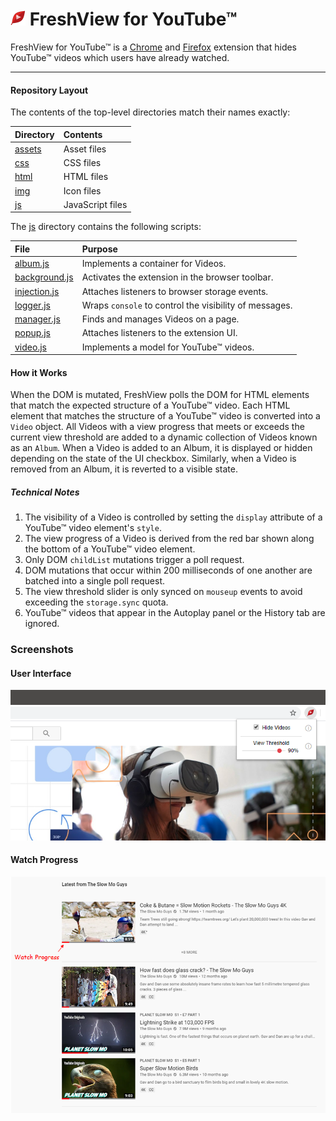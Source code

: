 <h1>
  <img src="img/icon24.png"/> FreshView for YouTube™
</h1>

FreshView for YouTube™ is a [Chrome](https://chrome.google.com/webstore/detail/freshview-for-youtube/eckknmnfoohbeklmjlidmfdlakndcfkm) and [Firefox](https://addons.mozilla.org/en-US/firefox/addon/freshview-for-youtube/) extension that hides YouTube™ videos which users have already watched.

---

#### Repository Layout

The contents of the top-level directories match their names exactly:

| **Directory**    | **Contents**     |
| :--------        | :--------        |
| [assets](assets) | Asset files      |
| [css](css)       | CSS files        |
| [html](html)     | HTML files       |
| [img](img)       | Icon files       |
| [js](js)         | JavaScript files |

The [js](js) directory contains the following scripts:

| **File**                          | **Purpose**                                            |
| :---                              | :---                                                   |
| [album.js](js/album.js)           | Implements a container for Videos.                     |
| [background.js](js/background.js) | Activates the extension in the browser toolbar.        |
| [injection.js](js/injection.js)   | Attaches listeners to browser storage events.          |
| [logger.js](js/logger.js)         | Wraps `console` to control the visibility of messages. |
| [manager.js](js/manager.js)       | Finds and manages Videos on a page.                    |
| [popup.js](js/popup.js)           | Attaches listeners to the extension UI.                |
| [video.js](js/video.js)           | Implements a model for YouTube™ videos.                |

#### How it Works

When the DOM is mutated, FreshView polls the DOM for HTML elements that match the expected structure of a YouTube™ video.  Each HTML element that matches the structure of a YouTube™ video is converted into a `Video` object.  All Videos with a view progress that meets or exceeds the current view threshold are added to a dynamic collection of Videos known as an `Album`.  When a Video is added to an Album, it is displayed or hidden depending on the state of the UI checkbox.  Similarly, when a Video is removed from an Album, it is reverted to a visible state.

##### Technical Notes
1. The visibility of a Video is controlled by setting the `display` attribute of a YouTube™ video element's `style`.
1. The view progress of a Video is derived from the red bar shown along the bottom of a YouTube™ video element.
1. Only DOM `childList` mutations trigger a poll request.
1. DOM mutations that occur within 200 milliseconds of one another are batched into a single poll request.
1. The view threshold slider is only synced on `mouseup` events to avoid exceeding the `storage.sync` quota.
1. YouTube™ videos that appear in the Autoplay panel or the History tab are ignored.

### Screenshots

#### User Interface
![FreshView for YouTube™ UI](assets/popup.png "FreshView for YouTube™ User Interface")

#### Watch Progress
![Video Progress Demonstration](assets/progress.png "Watch Progress")
